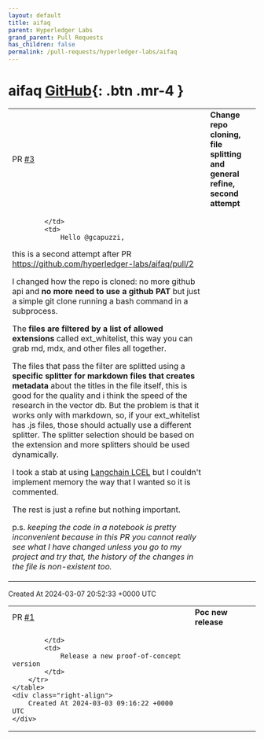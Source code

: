 ```yaml
---
layout: default
title: aifaq
parent: Hyperledger Labs
grand_parent: Pull Requests
has_children: false
permalink: /pull-requests/hyperledger-labs/aifaq
---
```


# aifaq <span class="fs-3 right-align">[GitHub](https://github.com/hyperledger-labs/aifaq){: .btn .mr-4 }</span>


<div>
    <table>
        <tr>
            <td>
                PR <a href="https://github.com/hyperledger-labs/aifaq/pull/3" class=".btn">#3</a>
            </td>
            <td>
                <b>
                    Change repo cloning, file splitting and general refine, second attempt
                </b>
            </td>
        </tr>
        <tr>
            <td>
                
            </td>
            <td>
                Hello @gcapuzzi,
this is a second attempt after PR https://github.com/hyperledger-labs/aifaq/pull/2

I changed how the repo is cloned: no more github api and **no more need to use a github PAT** but just a simple git clone running a bash command in a subprocess.

The **files are filtered by a list of allowed extensions** called ext_whitelist, this way you can grab md, mdx, and other files all together.

The files that pass the filter are splitted using a **specific splitter for markdown files that creates metadata** about the titles in the file itself, this is good for the quality and i think the speed of the research in the vector db. But the problem is that it works only with markdown, so, if your ext_whitelist has .js files, those should actually use a different splitter. The splitter selection should be based on the extension and more splitters should be used dynamically.

I took a stab at using [Langchain LCEL](https://python.langchain.com/docs/expression_language/) but I couldn't implement memory the way that I wanted so it is commented.

The rest is just a refine but nothing important.

p.s. _keeping the code in a notebook is pretty inconvenient because in this PR you cannot really see what I have changed unless you go to my project and try that, the history of the changes in the file is non-existent too._
            </td>
        </tr>
    </table>
    <div class="right-align">
        Created At 2024-03-07 20:52:33 +0000 UTC
    </div>
</div>

<div>
    <table>
        <tr>
            <td>
                PR <a href="https://github.com/hyperledger-labs/aifaq/pull/1" class=".btn">#1</a>
            </td>
            <td>
                <b>
                    Poc new release
                </b>
            </td>
        </tr>
        <tr>
            <td>
                
            </td>
            <td>
                Release a new proof-of-concept version
            </td>
        </tr>
    </table>
    <div class="right-align">
        Created At 2024-03-03 09:16:22 +0000 UTC
    </div>
</div>

